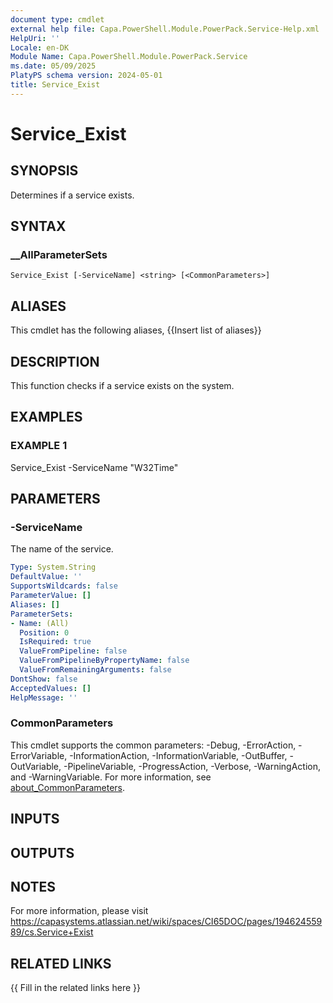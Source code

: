 ```yaml
---
document type: cmdlet
external help file: Capa.PowerShell.Module.PowerPack.Service-Help.xml
HelpUri: ''
Locale: en-DK
Module Name: Capa.PowerShell.Module.PowerPack.Service
ms.date: 05/09/2025
PlatyPS schema version: 2024-05-01
title: Service_Exist
---
```


# Service_Exist

## SYNOPSIS

Determines if a service exists.

## SYNTAX

### __AllParameterSets

```
Service_Exist [-ServiceName] <string> [<CommonParameters>]
```

## ALIASES

This cmdlet has the following aliases,
  {{Insert list of aliases}}

## DESCRIPTION

This function checks if a service exists on the system.

## EXAMPLES

### EXAMPLE 1

Service_Exist -ServiceName "W32Time"

## PARAMETERS

### -ServiceName

The name of the service.

```yaml
Type: System.String
DefaultValue: ''
SupportsWildcards: false
ParameterValue: []
Aliases: []
ParameterSets:
- Name: (All)
  Position: 0
  IsRequired: true
  ValueFromPipeline: false
  ValueFromPipelineByPropertyName: false
  ValueFromRemainingArguments: false
DontShow: false
AcceptedValues: []
HelpMessage: ''
```

### CommonParameters

This cmdlet supports the common parameters: -Debug, -ErrorAction, -ErrorVariable,
-InformationAction, -InformationVariable, -OutBuffer, -OutVariable, -PipelineVariable,
-ProgressAction, -Verbose, -WarningAction, and -WarningVariable. For more information, see
[about_CommonParameters](https://go.microsoft.com/fwlink/?LinkID=113216).

## INPUTS

## OUTPUTS

## NOTES

For more information, please visit https://capasystems.atlassian.net/wiki/spaces/CI65DOC/pages/19462455989/cs.Service+Exist


## RELATED LINKS

{{ Fill in the related links here }}

